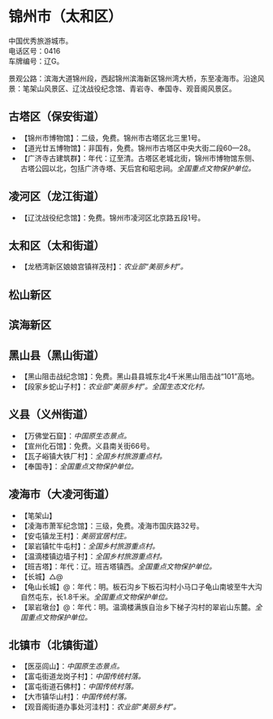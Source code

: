 # 锦州市（太和区）  
中国优秀旅游城市。  
电话区号：0416  
车牌编号：辽G。  

景观公路：滨海大道锦州段，西起锦州滨海新区锦州湾大桥，东至凌海市。沿途风景：笔架山风景区、辽沈战役纪念馆、青岩寺、奉国寺、观音阁风景区。  

## 古塔区（保安街道）  
* 【锦州市博物馆】：二级，免费。锦州市古塔区北三里1号。  
* 【道光廿五博物馆】：非国有，免费。锦州市古塔区中央大街二段60—28。  
* 【广济寺古建筑群】：年代：辽至清。古塔区老城北街，锦州市博物馆东侧、古塔公园以北，包括广济寺塔、天后宫和昭忠祠。*全国重点文物保护单位。*   
## 凌河区（龙江街道）  
* 【辽沈战役纪念馆】：免费。锦州市凌河区北京路五段1号。  

## 太和区（太和街道）  
* 【龙栖湾新区娘娘宫镇祥茂村】：*农业部“美丽乡村”。*  

## 松山新区  

## 滨海新区  

## 黑山县（黑山街道）  
* 【黑山阻击战纪念馆】：免费。黑山县县城东北4千米黑山阻击战“101”高地。  
* 【段家乡蛇山子村】：*农业部“美丽乡村”。全国生态文化村。*  

## 义县（义州街道）  
* 【万佛堂石窟】：*中国原生态景点。*  
* 【宣州化石馆】：免费。义县南关街66号。  
* 【瓦子峪镇大铁厂村】：*全国乡村旅游重点村。*  
* 【奉国寺】：*全国重点文物保护单位。*  

## 凌海市（大凌河街道）  
* 【笔架山】  
* 【凌海市萧军纪念馆】：三级，免费。凌海市国庆路32号。  
* 【安屯镇龙王村】：*美丽宜居村庄。*  
* 【翠岩镇牤牛屯村】：*全国乡村旅游重点村。*  
* 【温滴楼镇边墙子村】：*全国乡村旅游重点村。*  
* 【班吉塔】：年代：辽。班吉塔镇西。*全国重点文物保护单位。*   
* 【长城】△@  
* 【龟山长城】@：年代：明。板石沟乡下板石沟村小马口子龟山南坡至牛大沟自然屯东，长1.8千米。*全国重点文物保护单位。*  
* 【翠岩墩台】@：年代：明。温滴楼满族自治乡下梯子沟村的翠岩山东麓。*全国重点文物保护单位。*  
## 北镇市（北镇街道）  
* 【医巫闾山】：*中国原生态景点。*  
* 【富屯街道龙岗子村】：*中国传统村落。*  
* 【富屯街道石佛村】：*中国传统村落。*  
* 【大市镇华山村】：*中国传统村落。*  
* 【观音阁街道办事处河洼村】：*农业部“美丽乡村”。*  
